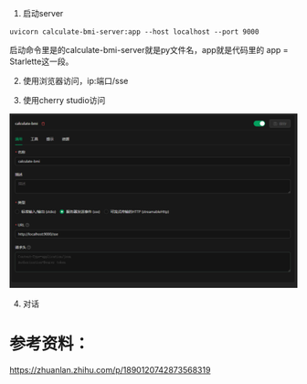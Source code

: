 

1. 启动server

```
uvicorn calculate-bmi-server:app --host localhost --port 9000
```

启动命令里是的calculate-bmi-server就是py文件名，app就是代码里的 app = Starlette这一段。


2. 使用浏览器访问，ip:端口/sse



3. 使用cherry studio访问

![img.png](img.png)

4. 对话






# 参考资料：
https://zhuanlan.zhihu.com/p/1890120742873568319